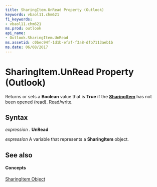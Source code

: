 ```yaml
---
title: SharingItem.UnRead Property (Outlook)
keywords: vbaol11.chm621
f1_keywords:
- vbaol11.chm621
ms.prod: outlook
api_name:
- Outlook.SharingItem.UnRead
ms.assetid: c0bec94f-1d1b-efaf-f3a8-dfb7113aeb1b
ms.date: 06/08/2017
---
```



# SharingItem.UnRead Property (Outlook)

Returns or sets a  **Boolean** value that is **True** if the **[SharingItem](sharingitem-object-outlook.md)** has not been opened (read). Read/write.


## Syntax

 _expression_ . **UnRead**

 _expression_ A variable that represents a **SharingItem** object.


## See also


#### Concepts


[SharingItem Object](sharingitem-object-outlook.md)

